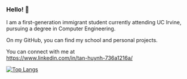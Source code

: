 ### Hello! 👋

I am a first-generation immigrant student currently attending UC Irvine, pursuing a degree in Computer Engineering. 

On my GitHub, you can find my school and personal projects.

You can connect with me at  
https://www.linkedin.com/in/tan-huynh-736a1216a/

[![Top Langs](https://github-readme-stats.vercel.app/api/top-langs/?username=tanhuynh226&layout=compact)](https://github.com/tanhuynh226?tab=repositories)

<!--
**tanhuynh226/tanhuynh226** is a ✨ _special_ ✨ repository because its `README.md` (this file) appears on your GitHub profile.

Here are some ideas to get you started:

- 🔭 I’m currently working on ...
- 🌱 I’m currently learning ...
- 👯 I’m looking to collaborate on ...
- 🤔 I’m looking for help with ...
- 💬 Ask me about ...
- 📫 How to reach me: ...
- 😄 Pronouns: ...
- ⚡ Fun fact: ...
-->
